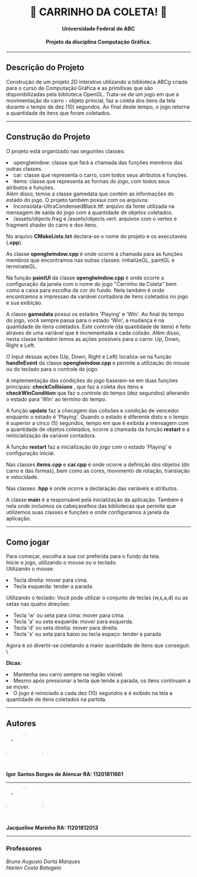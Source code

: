 <h1 align="center"> 🚗 CARRINHO DA COLETA! 🚗</h1>

<h4 align="center"> 	
	Universidade Federal do ABC
</h4>
<h4 align="center"> 	
	Projeto da disciplina <b>Computação Gráfica</b>.
</h4>

--- 

## Descrição do Projeto
<p>Construção de um projeto 2D interativo utilizando a biblioteca ABCg criada para o curso de Computação Gráfica  e as primitivas que são disponibilizadas pela biblioteca OpenGL. Trata-se de um jogo em que a movimentação do carro - objeto princial, faz a coleta dos itens da tela durante o tempo de dez (10) segundos. Ao final deste tempo, o jogo retorna a quantidade de itens que foram coletados. </p>

--- 

## Construção do Projeto 
<p> O projeto está organizado nas seguintes classes: 
<li> openglwindow: classe que fará a chamada das funções membros das outras classes. 
<li> car: classe que representa o carro, com todos seus atributos e funções. </li>
<li> items: classe que representa as formas do jogo, com todos seus atributos e funções. </li>
Além disso, temos a classe gamedata que contém as informações do estado do jogo.
O projeto também possui com os arquivos:
<li>  Inconsolata-UltraCondensedBlack.ttf: arquivo da fonte utilizada na mensagem de saída do jogo com a quantidade de objetos coletados. </li>
<li> /assets/objects.frag e /assets/objects.vert: arquivos com o vertex e fragment shader do carro e dos itens. </li>

No arquivo <b>CMakeLists.txt</b> declara-se o nome do projeto e os executaveis (<b>.cpp</b>).

As classe <b>openglwindow.cpp</b> é onde ocorre a chamada para as funções membros que encontramos nas outras classes: initializeGL, paintGL e terminateGL. 

Na função <b>paintUI</b> da classe <b>openglwindow.cpp</b> é onde ocorre a configuração da janela com o nome do jogo "Carrinho da Coleta" bem como a caixa para escolha da cor do fundo. Nela também é onde encontramos a impressao da variável contadora de itens coletados no jogo e sua exibição.

A classe <b>gamedata</b> possui os estados 'Playing' e 'Win'. Ao final do tempo do jogo, você sempre passa para o estado 'Win', a mudança é na quantidade de itens coletados. Este controle (da quantidade de itens) é feito atraves de uma variável que é incrementada a cada colisão. Além disso, nesta classe também temos as ações possíveis para o carro: Up, Down, Right e Left. 

O input dessas ações (Up, Down, Right e Left) localiza-se na função <b>handleEvent</b> da classe <b>openglwindow.cpp</b> e permite a utilização do mouse ou do teclado para o controle do jogo. 

A implementação das condições do jogo baseiam-se em duas funções principais: <b>checkCollisions </b>, que faz a coleta dos itens e <b>checkWinCondition</b> que faz o controle do tempo (dez segundos) alterando o estado para 'Win' ao término do tempo. 

A função <b>update</b> faz a checagem das colisões e condição de vencedor enquanto o estado é 'Playing'. Quando o estado é diferente disto e o tempo é superior a cinco (5) segundos, tempo em que é exibida a mensagem com a quantidade de objetos coletados, ocorre a chamada da função <b>restart</b> e a reinicialização da variável contadora. 

A função <b>restart</b> faz a inicialização do jogo com o estado 'Playing' e configuração inicial. 

Nas classes <b>items.cpp</b> e <b>car.cpp</b> é onde ocorre a definição dos objetos (do carro e das formas), bem como as cores, movimento de rotação, translação e velocidade. 

Nas classes <b>.hpp</b> é onde ocorre a declaração das variáveis e atributos. 

A classe <b>main</b> é a responsável pela inicialização da aplicação. Também é nela onde incluimos os cabeçavelhos das bibliotecas que permite que utilizemos suas classes e funções e onde configuramos a janela da aplicação.

---

## Como jogar
Para começar, escolha a sua cor preferida para o fundo da tela. \
Inicie o jogo, utilizando o mouse ou o teclado. \
 Utilizando o mouse: 
<li>Tecla direita: mover para cima. </li>
<li>Tecla esquerda: tender a parada. </li> 


Utilizando o teclado: 
Você pode utilizar o conjunto de teclas (w,s,a,d) ou as setas nas quatro direções:
<li>Tecla 'w' ou seta para cima: mover para cima.</li>
<li>Tecla 'a' ou seta esquerda: mover para esquerda.</li>
<li>Tecla 'd' ou seta direita: mover para direita.</li>
<li>Tecla 's' ou seta para baixo ou tecla espaço: tender a parada</li>

Agora é só divertir-se coletando a maior quantidade de itens que conseguir. \

<b>Dicas</b>: 
<li> Mantenha seu carro sempre na região visivel. </li>
<li> Mesmo após pressionar a tecla que tende a parada, os itens continuam a se mover. </li>
<li>O jogo é reiniciado a cada dez (10) segundos e é exibido na tela a quantidade de itens coletados na partida. </li> 

---

## Autores

<img style="border-radius: 50%;" src="https://avatars.githubusercontent.com/u/48994130?v=4" width="100px;" alt=""/>
 <br />
 <b>Igor Santos Borges de Alencar RA: 11201811861 </b> 

---

 <img style="border-radius: 50%;" src="https://avatars.githubusercontent.com/u/63355502?s=400&u=96d53188071a061d643b78620ba76d09c2e3bfb9&v=4" width="100px;" alt=""/>
 <br />
 <b>Jacqueline Marinho RA: 11201812013</b> 
 
 ---
 

### Professores

<i>Bruno Augusto Dorta Marques \
Harlen Costa Batagelo </i> 












</p>

</p>

